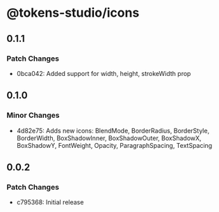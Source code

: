 # @tokens-studio/icons

## 0.1.1

### Patch Changes

- 0bca042: Added support for width, height, strokeWidth prop

## 0.1.0

### Minor Changes

- 4d82e75: Adds new icons: BlendMode, BorderRadius, BorderStyle, BorderWidth, BoxShadowInner, BoxShadowOuter, BoxShadowX, BoxShadowY, FontWeight, Opacity, ParagraphSpacing, TextSpacing

## 0.0.2

### Patch Changes

- c795368: Initial release
